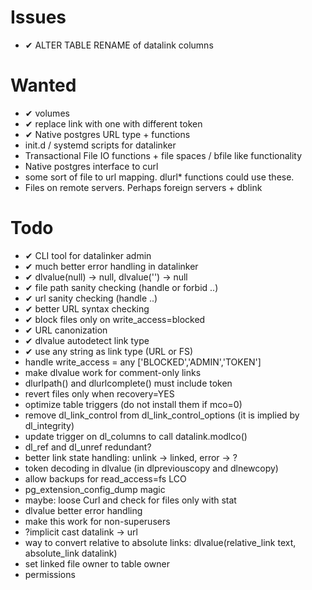Issues
======
- ✔︎ ALTER TABLE RENAME of datalink columns

Wanted
=======
- ✔︎ volumes
- ✔︎ replace link with one with different token
- ✔︎ Native postgres URL type + functions
- init.d / systemd scripts for datalinker
- Transactional File IO functions + file spaces / bfile like functionality
- Native postgres interface to curl
- some sort of file to url mapping. dlurl* functions could use these.
- Files on remote servers. Perhaps foreign servers + dblink

Todo
====
- ✔︎ CLI tool for datalinker admin
- ✔︎ much better error handling in datalinker
- ✔︎ dlvalue(null) -> null, dlvalue('') -> null
- ✔︎ file path sanity checking (handle or forbid ..)
- ✔︎ url sanity checking (handle ..)
- ✔︎ better URL syntax checking
- ✔︎ block files only on write_access=blocked
- ✔︎ URL canonization
- ✔︎ dlvalue autodetect link type
- ✔︎ use any string as link type (URL or FS)
- handle write_access = any ['BLOCKED','ADMIN','TOKEN']
- make dlvalue work for comment-only links
- dlurlpath() and dlurlcomplete() must include token
- revert files only when recovery=YES
- optimize table triggers (do not install them if mco=0)
- remove dl_link_control from dl_link_control_options (it is implied by dl_integrity)
- update trigger on dl_columns to call datalink.modlco()
- dl_ref and dl_unref redundant?
- better link state handling: unlink -> linked, error -> ?
- token decoding in dlvalue (in dlpreviouscopy and dlnewcopy)
- allow backups for read_access=fs LCO
- pg_extension_config_dump magic
- maybe: loose Curl and check for files only with stat
- dlvalue better error handling
- make this work for non-superusers
- ?implicit cast datalink -> url
- way to convert relative to absolute links: dlvalue(relative_link text, absolute_link datalink)
- set linked file owner to table owner
- permissions
